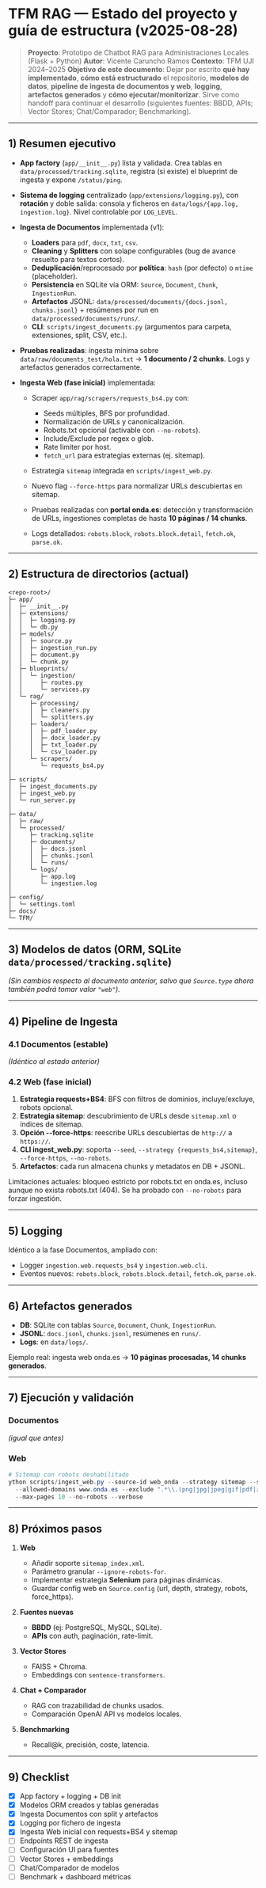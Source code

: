 # TFM RAG — Estado del proyecto y guía de estructura (v2025-08-28)

> **Proyecto**: Prototipo de Chatbot RAG para Administraciones Locales (Flask + Python)
> **Autor**: Vicente Caruncho Ramos
> **Contexto**: TFM UJI 2024–2025
> **Objetivo de este documento**: Dejar por escrito **qué hay implementado**, **cómo está estructurado** el repositorio, **modelos de datos**, **pipeline de ingesta de documentos y web**, **logging**, **artefactos generados** y **cómo ejecutar/monitorizar**. Sirve como handoff para continuar el desarrollo (siguientes fuentes: BBDD, APIs; Vector Stores; Chat/Comparador; Benchmarking).

---

## 1) Resumen ejecutivo

* **App factory** (`app/__init__.py`) lista y validada. Crea tablas en `data/processed/tracking.sqlite`, registra (si existe) el blueprint de ingesta y expone `/status/ping`.
* **Sistema de logging** centralizado (`app/extensions/logging.py`), con **rotación** y doble salida: consola y ficheros en `data/logs/{app.log, ingestion.log}`. Nivel controlable por `LOG_LEVEL`.
* **Ingesta de Documentos** implementada (v1):

  * **Loaders** para `pdf`, `docx`, `txt`, `csv`.
  * **Cleaning** y **Splitters** con solape configurables (bug de avance resuelto para textos cortos).
  * **Deduplicación**/reprocesado por **política**: `hash` (por defecto) o `mtime` (placeholder).
  * **Persistencia** en SQLite vía ORM: `Source`, `Document`, `Chunk`, `IngestionRun`.
  * **Artefactos** JSONL: `data/processed/documents/{docs.jsonl, chunks.jsonl}` + resúmenes por run en `data/processed/documents/runs/`.
  * **CLI**: `scripts/ingest_documents.py` (argumentos para carpeta, extensiones, split, CSV, etc.).
* **Pruebas realizadas**: ingesta mínima sobre `data/raw/documents_test/hola.txt` → **1 documento / 2 chunks**. Logs y artefactos generados correctamente.
* **Ingesta Web (fase inicial)** implementada:

  * Scraper `app/rag/scrapers/requests_bs4.py` con:

    * Seeds múltiples, BFS por profundidad.
    * Normalización de URLs y canonicalización.
    * Robots.txt opcional (activable con `--no-robots`).
    * Include/Exclude por regex o glob.
    * Rate limiter por host.
    * `fetch_url` para estrategias externas (ej. sitemap).
  * Estrategia `sitemap` integrada en `scripts/ingest_web.py`.
  * Nuevo flag `--force-https` para normalizar URLs descubiertas en sitemap.
  * Pruebas realizadas con **portal onda.es**: detección y transformación de URLs, ingestiones completas de hasta **10 páginas / 14 chunks**.
  * Logs detallados: `robots.block`, `robots.block.detail`, `fetch.ok`, `parse.ok`.

---

## 2) Estructura de directorios (actual)

```
<repo-root>/
├─ app/
│  ├─ __init__.py
│  ├─ extensions/
│  │  ├─ logging.py
│  │  └─ db.py
│  ├─ models/
│  │  ├─ source.py
│  │  ├─ ingestion_run.py
│  │  ├─ document.py
│  │  └─ chunk.py
│  ├─ blueprints/
│  │  └─ ingestion/
│  │     ├─ routes.py
│  │     └─ services.py
│  └─ rag/
│     ├─ processing/
│     │  ├─ cleaners.py
│     │  └─ splitters.py
│     ├─ loaders/
│     │  ├─ pdf_loader.py
│     │  ├─ docx_loader.py
│     │  ├─ txt_loader.py
│     │  └─ csv_loader.py
│     └─ scrapers/
│        └─ requests_bs4.py
│
├─ scripts/
│  ├─ ingest_documents.py
│  ├─ ingest_web.py
│  └─ run_server.py
│
├─ data/
│  ├─ raw/
│  └─ processed/
│     ├─ tracking.sqlite
│     ├─ documents/
│     │  ├─ docs.jsonl
│     │  ├─ chunks.jsonl
│     │  └─ runs/
│     └─ logs/
│        ├─ app.log
│        └─ ingestion.log
│
├─ config/
│  └─ settings.toml
├─ docs/
└─ TFM/
```

---

## 3) Modelos de datos (ORM, SQLite `data/processed/tracking.sqlite`)

*(Sin cambios respecto al documento anterior, salvo que `Source.type` ahora también podrá tomar valor `"web"`).*

---

## 4) Pipeline de Ingesta

### 4.1 Documentos (estable)

*(Idéntico al estado anterior)*

### 4.2 Web (fase inicial)

1. **Estrategia requests+BS4**: BFS con filtros de dominios, incluye/excluye, robots opcional.
2. **Estrategia sitemap**: descubrimiento de URLs desde `sitemap.xml` o índices de sitemap.
3. **Opción --force-https**: reescribe URLs descubiertas de `http://` a `https://`.
4. **CLI ingest\_web.py**: soporta `--seed`, `--strategy {requests_bs4,sitemap}`, `--force-https`, `--no-robots`.
5. **Artefactos**: cada run almacena chunks y metadatos en DB + JSONL.

Limitaciones actuales: bloqueo estricto por robots.txt en onda.es, incluso aunque no exista robots.txt (404). Se ha probado con `--no-robots` para forzar ingestión.

---

## 5) Logging

Idéntico a la fase Documentos, ampliado con:

* Logger `ingestion.web.requests_bs4` y `ingestion.web.cli`.
* Eventos nuevos: `robots.block`, `robots.block.detail`, `fetch.ok`, `parse.ok`.

---

## 6) Artefactos generados

* **DB**: SQLite con tablas `Source`, `Document`, `Chunk`, `IngestionRun`.
* **JSONL**: `docs.jsonl`, `chunks.jsonl`, resúmenes en `runs/`.
* **Logs**: en `data/logs/`.

Ejemplo real: ingesta web onda.es → **10 páginas procesadas, 14 chunks generados**.

---

## 7) Ejecución y validación

### Documentos

*(igual que antes)*

### Web

```powershell
# Sitemap con robots deshabilitado
ython scripts/ingest_web.py --source-id web_onda --strategy sitemap --seed https://www.onda.es/ \
  --allowed-domains www.onda.es --exclude ".*\\.(png|jpg|jpeg|gif|pdf|zip)$" \
  --max-pages 10 --no-robots --verbose
```

---

## 8) Próximos pasos

1. **Web**

   * Añadir soporte `sitemap_index.xml`.
   * Parámetro granular `--ignore-robots-for`.
   * Implementar estrategia **Selenium** para páginas dinámicas.
   * Guardar config web en `Source.config` (url, depth, strategy, robots, force\_https).

2. **Fuentes nuevas**

   * **BBDD** (ej: PostgreSQL, MySQL, SQLite).
   * **APIs** con auth, paginación, rate-limit.

3. **Vector Stores**

   * FAISS + Chroma.
   * Embeddings con `sentence-transformers`.

4. **Chat + Comparador**

   * RAG con trazabilidad de chunks usados.
   * Comparación OpenAI API vs modelos locales.

5. **Benchmarking**

   * Recall\@k, precisión, coste, latencia.

---

## 9) Checklist

* [x] App factory + logging + DB init
* [x] Modelos ORM creados y tablas generadas
* [x] Ingesta Documentos con split y artefactos
* [x] Logging por fichero de ingesta
* [x] Ingesta Web inicial con requests+BS4 y sitemap
* [ ] Endpoints REST de ingesta
* [ ] Configuración UI para fuentes
* [ ] Vector Stores + embeddings
* [ ] Chat/Comparador de modelos
* [ ] Benchmark + dashboard métricas
